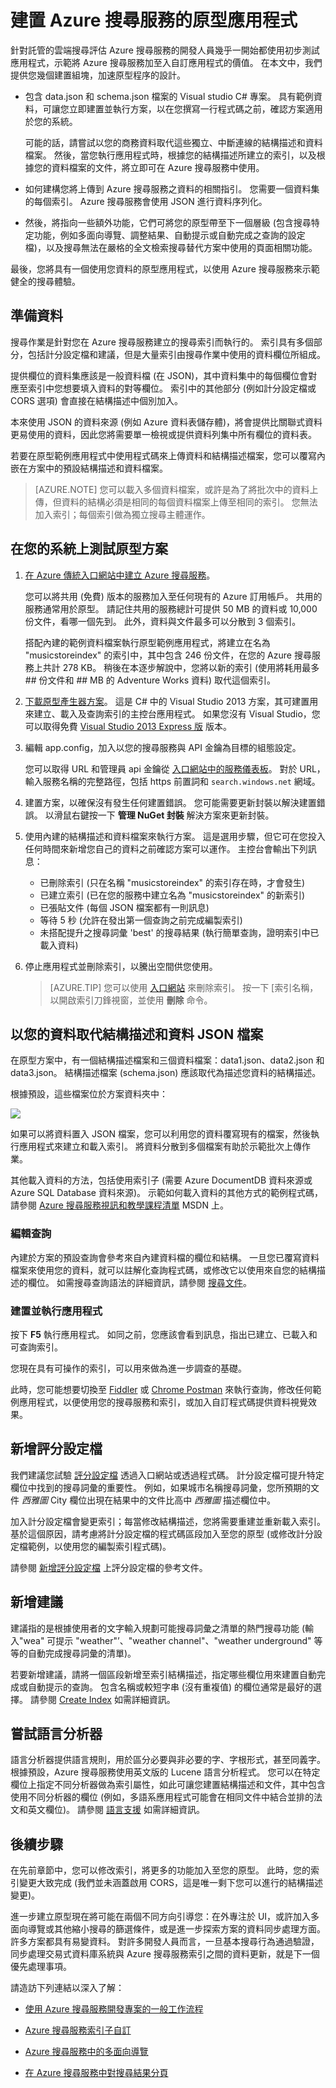 <properties 
    pageTitle="建置 Azure 搜尋服務的原型應用程式 | Microsoft Azure | 雲端託管搜尋服務" 
    description="建立您的第一個應用程式原型來開始使用 Azure 搜尋服務 (託管的雲端搜尋服務)。" 
    services="search" 
    documentationCenter="" 
    authors="HeidiSteen" 
    manager="mblythe" 
    editor=""/>

<tags 
    ms.service="search" 
    ms.devlang="rest-api" 
    ms.workload="search" 
    ms.topic="article" 
    ms.tgt_pltfrm="na" 
    ms.date="11/04/2015" 
    ms.author="heidist"/>

# 建置 Azure 搜尋服務的原型應用程式

針對託管的雲端搜尋評估 Azure 搜尋服務的開發人員幾乎一開始都使用初步測試應用程式，示範將 Azure 搜尋服務加至入自訂應用程式的價值。
在本文中，我們提供您幾個建置組塊，加速原型程序的設計。
 
- 包含 data.json 和 schema.json 檔案的 Visual studio C# 專案。 具有範例資料，可讓您立即建置並執行方案，以在您撰寫一行程式碼之前，確認方案適用於您的系統。 

    可能的話，請嘗試以您的商務資料取代這些獨立、中斷連線的結構描述和資料檔案。 然後，當您執行應用程式時，根據您的結構描述所建立的索引，以及根據您的資料檔案的文件，將立即可在 Azure 搜尋服務中使用。

- 如何建構您將上傳到 Azure 搜尋服務之資料的相關指引。 您需要一個資料集的每個索引。 Azure 搜尋服務會使用 JSON 進行資料序列化。

- 然後，將指向一些額外功能，它們可將您的原型帶至下一個層級 (包含搜尋特定功能，例如多面向導覽、調整結果、自動提示或自動完成之查詢的設定檔)，以及搜尋無法在嚴格的全文檢索搜尋替代方案中使用的頁面相關功能。

最後，您將具有一個使用您資料的原型應用程式，以使用 Azure 搜尋服務來示範健全的搜尋體驗。 

## 準備資料

搜尋作業是針對您在 Azure 搜尋服務建立的搜尋索引而執行的。 索引具有多個部分，包括計分設定檔和建議，但是大量索引由搜尋作業中使用的資料欄位所組成。 

提供欄位的資料集應該是一般資料檔 (在 JSON)，其中資料集中的每個欄位會對應至索引中您想要填入資料的對等欄位。 索引中的其他部分 (例如計分設定檔或 CORS 選項) 會直接在結構描述中個別加入。

本來使用 JSON 的資料來源 (例如 Azure 資料表儲存體)，將會提供比關聯式資料更易使用的資料，因此您將需要單一檢視或提供資料列集中所有欄位的資料表。

若要在原型範例應用程式中使用程式碼來上傳資料和結構描述檔案，您可以覆寫內嵌在方案中的預設結構描述和資料檔案。

> [AZURE.NOTE] 您可以載入多個資料檔案，或許是為了將批次中的資料上傳，但資料的結構必須是相同的每個資料檔案上傳至相同的索引。 您無法加入索引；每個索引做為獨立搜尋主體運作。

## 在您的系統上測試原型方案

1. [在 Azure 傳統入口網站中建立 Azure 搜尋服務](search-create-service-portal.md)。

    您可以將共用 (免費) 版本的服務加入至任何現有的 Azure 訂用帳戶。 共用的服務通常用於原型。 請記住共用的服務總計可提供 50 MB 的資料或 10,000 份文件，看哪一個先到。 此外，資料與文件最多可以分散到 3 個索引。 

    搭配內建的範例資料檔案執行原型範例應用程式，將建立在名為 "musicstoreindex" 的索引中，其中包含 246 份文件，在您的 Azure 搜尋服務上共計 278 KB。 稍後在本逐步解說中，您將以新的索引 (使用將耗用最多 ## 份文件和 ## MB 的 Adventure Works 資料) 取代這個索引。

2. [下載原型產生器方案](http://go.microsoft.com/fwlink/p/?LinkId=536479)。 這是 C# 中的 Visual Studio 2013 方案，其可建置用來建立、載入及查詢索引的主控台應用程式。 如果您沒有 Visual Studio，您可以取得免費 [Visual Studio 2013 Express 版](http://www.visualstudio.com/products/visual-studio-express-vs.aspx) 版本。

3. 編輯 app.config，加入以您的搜尋服務與 API 金鑰為目標的組態設定。 

    您可以取得 URL 和管理員 api 金鑰從 [入口網站中的服務儀表板](search-create-service-portal.md)。 對於 URL，輸入服務名稱的完整路徑，包括 https 前置詞和 `search.windows.net` 網域。

4. 建置方案，以確保沒有發生任何建置錯誤。 您可能需要更新封裝以解決建置錯誤。 以滑鼠右鍵按一下 **管理 NuGet 封裝** 解決方案來更新封裝。

5. 使用內建的結構描述和資料檔案來執行方案。 這是選用步驟，但它可在您投入任何時間來新增您自己的資料之前確認方案可以運作。 主控台會輸出下列訊息：

    - 已刪除索引 (只在名稱 "musicstoreindex" 的索引存在時，才會發生)
    - 已建立索引 (已在您的服務中建立名為 "musicstoreindex" 的新索引)
    - 已張貼文件 (每個 JSON 檔案都有一則訊息)
    - 等待 5 秒 (允許在發出第一個查詢之前完成編製索引)
    - 未搭配提升之搜尋詞彙 'best' 的搜尋結果 (執行簡單查詢，證明索引中已載入資料)

6. 停止應用程式並刪除索引，以騰出空間供您使用。 

    > [AZURE.TIP] 您可以使用 [入口網站](https://portal.azure.com) 來刪除索引。 按一下 [索引名稱，以開啟索引刀鋒視窗，並使用 **刪除** 命令。

## 以您的資料取代結構描述和資料 JSON 檔案

在原型方案中，有一個結構描述檔案和三個資料檔案：data1.json、data2.json 和 data3.json。 結構描述檔案 (schema.json) 應該取代為描述您資料的結構描述。 

根據預設，這些檔案位於方案資料夾中：

![][1]

如果可以將資料置入 JSON 檔案，您可以利用您的資料覆寫現有的檔案，然後執行應用程式來建立和載入索引。 將資料分散到多個檔案有助於示範批次上傳作業。 

其他載入資料的方法，包括使用索引子 (需要 Azure DocumentDB 資料來源或 Azure SQL Database 資料來源)。 示範如何載入資料的其他方式的範例程式碼，請參閱 [Azure 搜尋服務視訊和教學課程清單](search-video-demo-tutorial-list.md) MSDN 上。

### 編輯查詢

內建於方案的預設查詢會參考來自內建資料檔的欄位和結構。 一旦您已覆寫資料檔案來使用您的資料，就可以註解化查詢程式碼，或修改它以使用來自您的結構描述的欄位。 如需搜尋查詢語法的詳細資訊，請參閱 [搜尋文件](https://msdn.microsoft.com/library/azure/dn798927.aspx)。

### 建置並執行應用程式

按下 **F5** 執行應用程式。 如同之前，您應該會看到訊息，指出已建立、已載入和可查詢索引。

您現在具有可操作的索引，可以用來做為進一步調查的基礎。

此時，您可能想要切換至 [Fiddler](search-fiddler.md) 或 [Chrome Postman](search-chrome-postman.md) 來執行查詢，修改任何範例應用程式，以便使用您的搜尋服務和索引，或加入自訂程式碼提供資料視覺效果。

## 新增評分設定檔

我們建議您試驗 [評分設定檔](search-get-started-scoring-profiles.md) 透過入口網站或透過程式碼。 計分設定檔可提升特定欄位中找到的搜尋詞彙的重要性。 例如，如果城市名稱搜尋詞彙，您所預期的文件 *西雅圖* City 欄位出現在結果中的文件比高中 *西雅圖* 描述欄位中。

加入計分設定檔會變更索引；每當修改結構描述，您將需要重建並重新載入索引。 基於這個原因，請考慮將計分設定檔的程式碼區段加入至您的原型 (或修改計分設定檔範例，以使用您的編製索引程式碼)。

請參閱 [新增評分設定檔](https://msdn.microsoft.com/library/dn798928.aspx) 上評分設定檔的參考文件。

## 新增建議

建議指的是根據使用者的文字輸入規劃可能搜尋詞彙之清單的熱門搜尋功能 (輸入"wea" 可提示 "weather"’、"weather channel"、"weather underground" 等等的自動完成搜尋詞彙的清單)。

若要新增建議，請將一個區段新增至索引結構描述，指定哪些欄位用來建置自動完成或自動提示的查詢。 包含名稱或較短字串 (沒有重複值) 的欄位通常是最好的選擇。 請參閱 [Create Index](https://msdn.microsoft.com/library/dn798928.aspx) 如需詳細資訊。

## 嘗試語言分析器

語言分析器提供語言規則，用於區分必要與非必要的字、字根形式，甚至同義字。 根據預設，Azure 搜尋服務使用英文版的 Lucene 語言分析程式。 您可以在特定欄位上指定不同分析器做為索引屬性，如此可讓您建置結構描述和文件，其中包含使用不同分析器的欄位 (例如，多語系應用程式可能會在相同文件中結合並排的法文和英文欄位)。 請參閱 [語言支援](https://msdn.microsoft.com/library/dn879793.aspx) 如需詳細資訊。

## 後續步驟

在先前章節中，您可以修改索引，將更多的功能加入至您的原型。 此時，您的索引變更大致完成 (我們並未涵蓋啟用 CORS，這是唯一剩下您可以進行的結構描述變更)。

進一步建立原型現在將可能在兩個不同方向引導您：在外專注於 UI，或許加入多面向導覽或其他縮小搜尋的篩選條件，或是進一步探索方案的資料同步處理方面。 許多方案都具有易變資料。 對許多開發人員而言，一旦基本搜尋行為通過驗證，同步處理交易式資料庫系統與 Azure 搜尋服務索引之間的資料更新，就是下一個優先處理事項。

請造訪下列連結以深入了解：

- [使用 Azure 搜尋服務開發專案的一般工作流程](search-workflow.md)

- [Azure 搜尋服務索引子自訂](search-indexers-customization.md)

- [Azure 搜尋服務中的多面向導覽](search-faceted-navigation.md) 

- [在 Azure 搜尋服務中對搜尋結果分頁](search-pagination-page-layout.md)


<!--Image references-->
[1]: ./media/search-build-prototype/azsearch-datafiles.png
 
